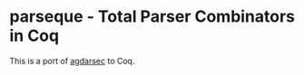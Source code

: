 parseque - Total Parser Combinators in Coq
==========================================

This is a port of [agdarsec](https://github.com/gallais/agdarsec) to Coq.
